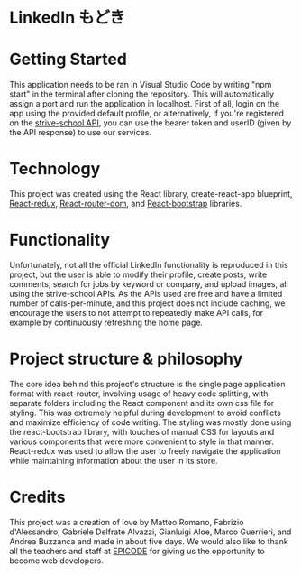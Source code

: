 # LinkedIn もどき

# Getting Started

This application needs to be ran in Visual Studio Code by writing "npm start" in the terminal after cloning the repository. This will automatically assign a port and run the application in localhost.
First of all, login on the app using the provided default profile, or alternatively, if you're registered on the [strive-school API](https://strive.school/linkedin-registration), you can use the bearer token and userID (given by the API response) to use our services.

# Technology

This project was created using the React library, create-react-app blueprint, [React-redux](https://react-redux.js.org/), [React-router-dom](https://reactrouter.com/en/main), and [React-bootstrap](https://react-bootstrap.netlify.app/) libraries.

# Functionality

Unfortunately, not all the official LinkedIn functionality is reproduced in this project, but the user is able to modify their profile, create posts, write comments, search for jobs by keyword or company, and upload images, all using the strive-school APIs. As the APIs used are free and have a limited number of calls-per-minute, and this project does not include caching, we encourage the users to not attempt to repeatedly make API calls, for example by continuously refreshing the home page.

# Project structure & philosophy

The core idea behind this project's structure is the single page application format with react-router, involving usage of heavy code splitting, with separate folders including the React component and its own css file for styling. This was extremely helpful during development to avoid conflicts and maximize efficiency of code writing.
The styling was mostly done using the react-bootstrap library, with touches of manual CSS for layouts and various components that were more convenient to style in that manner.
React-redux was used to allow the user to freely navigate the application while maintaining information about the user in its store.

# Credits

This project was a creation of love by Matteo Romano, Fabrizio d'Alessandro, Gabriele Delfrate Alvazzi, Gianluigi Aloe, Marco Guerrieri, and Andrea Buzzanca and made in about five days. We would also like to thank all the teachers and staff at [EPICODE](https://epicode.com/) for giving us the opportunity to become web developers.
